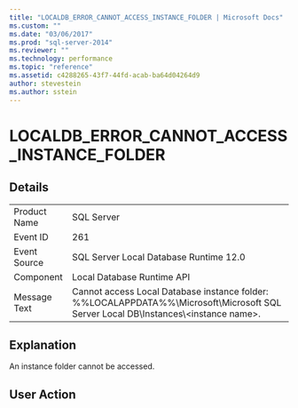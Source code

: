 ```yaml
---
title: "LOCALDB_ERROR_CANNOT_ACCESS_INSTANCE_FOLDER | Microsoft Docs"
ms.custom: ""
ms.date: "03/06/2017"
ms.prod: "sql-server-2014"
ms.reviewer: ""
ms.technology: performance
ms.topic: "reference"
ms.assetid: c4288265-43f7-44fd-acab-ba64d04264d9
author: stevestein
ms.author: sstein
---
```

# LOCALDB_ERROR_CANNOT_ACCESS_INSTANCE_FOLDER
    
## Details  
  
|||  
|-|-|  
|Product Name|SQL Server|  
|Event ID|261|  
|Event Source|SQL Server Local Database Runtime 12.0|  
|Component|Local Database Runtime API|  
|Message Text|Cannot access Local Database instance folder: %%LOCALAPPDATA%%\Microsoft\Microsoft SQL Server Local DB\Instances\\<instance name\>.|  
  
## Explanation  
 An instance folder cannot be accessed.  
  
## User Action  
  
